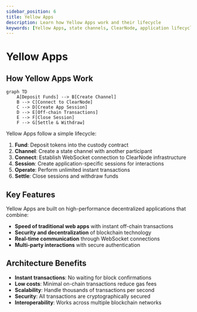 ```yaml
---
sidebar_position: 6
title: Yellow Apps
description: Learn how Yellow Apps work and their lifecycle
keywords: [Yellow Apps, state channels, ClearNode, application lifecycle]
---
```


# Yellow Apps

## How Yellow Apps Work

```mermaid
graph TD
    A[Deposit Funds] --> B[Create Channel]
    B --> C[Connect to ClearNode]
    C --> D[Create App Session]
    D --> E[Off-chain Transactions]
    E --> F[Close Session]
    F --> G[Settle & Withdraw]
```

Yellow Apps follow a simple lifecycle:

1. **Fund**: Deposit tokens into the custody contract
2. **Channel**: Create a state channel with another participant
3. **Connect**: Establish WebSocket connection to ClearNode infrastructure
4. **Session**: Create application-specific sessions for interactions
5. **Operate**: Perform unlimited instant transactions
6. **Settle**: Close sessions and withdraw funds

## Key Features

Yellow Apps are built on high-performance decentralized applications that combine:

- **Speed of traditional web apps** with instant off-chain transactions
- **Security and decentralization** of blockchain technology
- **Real-time communication** through WebSocket connections
- **Multi-party interactions** with secure authentication

## Architecture Benefits

- **Instant transactions**: No waiting for block confirmations
- **Low costs**: Minimal on-chain transactions reduce gas fees
- **Scalability**: Handle thousands of transactions per second
- **Security**: All transactions are cryptographically secured
- **Interoperability**: Works across multiple blockchain networks